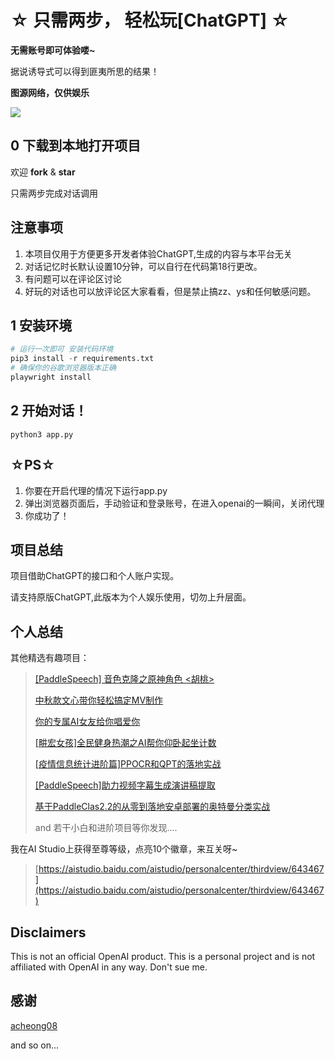 # ☆ 只需两步， 轻松玩[ChatGPT] ☆

**无需账号即可体验喽~**

据说诱导式可以得到匪夷所思的结果！

**图源网络，仅供娱乐**

![](https://ai-studio-static-online.cdn.bcebos.com/69ea30db07b741f3b3ffa9fb806634b8404312886bce4049b1c189eb559a2d37)

## 0 下载到本地打开项目

欢迎 **fork** & **star**

只需两步完成对话调用

## 注意事项

1. 本项目仅用于方便更多开发者体验ChatGPT,生成的内容与本平台无关
2. 对话记忆时长默认设置10分钟，可以自行在代码第18行更改。
3. 有问题可以在评论区讨论
4. 好玩的对话也可以放评论区大家看看，但是禁止搞zz、ys和任何敏感问题。

## 1 安装环境

```python
# 运行一次即可 安装代码环境
pip3 install -r requirements.txt
# 确保你的谷歌浏览器版本正确
playwright install
```

## 2 开始对话！

`python3 app.py`

## ☆PS☆

1. 你要在开启代理的情况下运行app.py
2. 弹出浏览器页面后，手动验证和登录账号，在进入openai的一瞬间，关闭代理
3. 你成功了！

## 项目总结

项目借助ChatGPT的接口和个人账户实现。

请支持原版ChatGPT,此版本为个人娱乐使用，切勿上升层面。

## 个人总结

其他精选有趣项目：

> [[PaddleSpeech] 音色克隆之原神角色 &lt;胡桃&gt;](https://aistudio.baidu.com/aistudio/projectdetail/4677578)
>
> [中秋款文心带你轻松搞定MV制作](https://aistudio.baidu.com/aistudio/projectdetail/4506607)
>
> [你的专属AI女友给你唱爱你](https://aistudio.baidu.com/aistudio/projectdetail/4374178)
>
> [[畊宏女孩]全民健身热潮之AI帮你仰卧起坐计数](https://aistudio.baidu.com/aistudio/projectdetail/3971273)
>
> [[疫情信息统计进阶篇]PPOCR和QPT的落地实战](https://aistudio.baidu.com/aistudio/projectdetail/3877807)
>
> [[PaddleSpeech]助力视频字幕生成演讲稿提取](https://aistudio.baidu.com/aistudio/projectdetail/3752669)
>
> [基于PaddleClas2.2的从零到落地安卓部署的奥特曼分类实战](https://aistudio.baidu.com/aistudio/projectdetail/2219455)
>
> and 若干小白和进阶项目等你发现....

我在AI Studio上获得至尊等级，点亮10个徽章，来互关呀~

> [https://aistudio.baidu.com/aistudio/personalcenter/thirdview/643467](https://aistudio.baidu.com/aistudio/personalcenter/thirdview/643467)

## Disclaimers

This is not an official OpenAI product. This is a personal project and is not affiliated with OpenAI in any way. Don't sue me.

## 感谢

[acheong08](https://github.com/acheong08/ChatGPT)

and so on...

